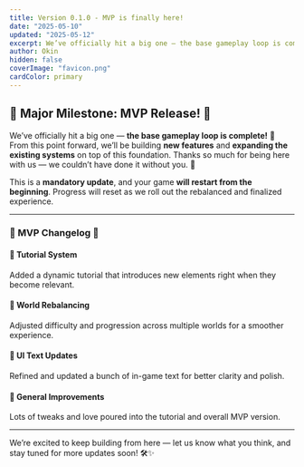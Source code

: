 ```yaml
---
title: Version 0.1.0 - MVP is finally here!
date: "2025-05-10"
updated: "2025-05-12"
excerpt: We’ve officially hit a big one — the base gameplay loop is complete!
author: Okin
hidden: false
coverImage: "favicon.png"
cardColor: primary
---
```


## 🚀 Major Milestone: MVP Release! 🚀

We’ve officially hit a big one — **the base gameplay loop is complete!** 🎉
From this point forward, we’ll be building **new features** and **expanding the existing systems** on top of this foundation.
Thanks so much for being here with us — we couldn’t have done it without you. 💚

This is a __mandatory update__, and your game __will restart from the beginning__.
Progress will reset as we roll out the rebalanced and finalized experience.

---

### 🌟 MVP Changelog 🌟

#### 🔹 Tutorial System
Added a dynamic tutorial that introduces new elements right when they become relevant.

#### 🔹 World Rebalancing
Adjusted difficulty and progression across multiple worlds for a smoother experience.

#### 🔹 UI Text Updates
Refined and updated a bunch of in-game text for better clarity and polish.

#### 🔹 General Improvements
Lots of tweaks and love poured into the tutorial and overall MVP version.

---

We’re excited to keep building from here — let us know what you think, and stay tuned for more updates soon! 🛠️✨
